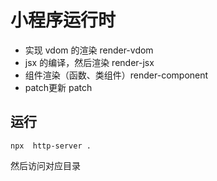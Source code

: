 # 小程序运行时


- 实现 vdom 的渲染 render-vdom
- jsx 的编译，然后渲染 render-jsx
- 组件渲染（函数、类组件）render-component
- patch更新 patch
## 运行
```
npx  http-server .
```
然后访问对应目录


